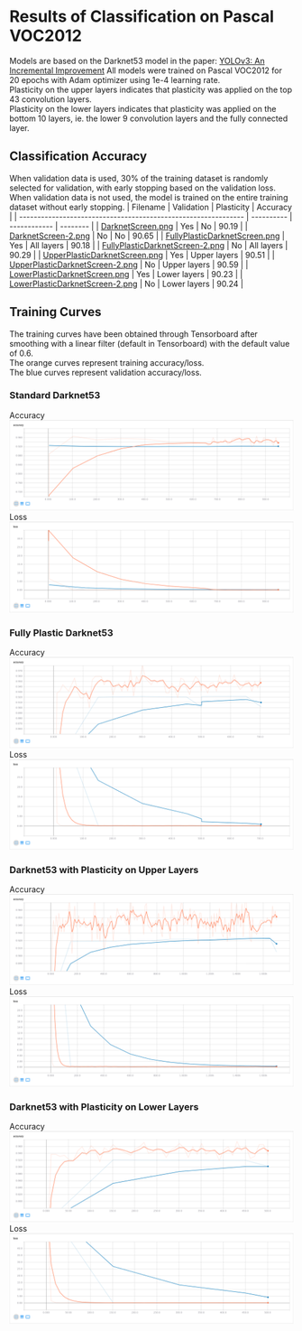 # Results of Classification on Pascal VOC2012
Models are based on the Darknet53 model in the paper: [YOLOv3: An Incremental Improvement](https://pjreddie.com/media/files/papers/YOLOv3.pdf)
All models were trained on Pascal VOC2012 for 20 epochs with Adam optimizer using 1e-4 learning rate.<br />
Plasticity on the upper layers indicates that plasticity was applied on the top 43 convolution layers.<br />
Plasticity on the lower layers indicates that plasticity was applied on the bottom 10 layers, ie. the lower 9 convolution layers and the fully connected layer.<br />

## Classification Accuracy
When validation data is used, 30% of the training dataset is randomly selected for validation, with early stopping based on the validation loss.<br />
When validation data is not used, the model is trained on the entire training dataset without early stopping.
| Filename                                                           | Validation | Plasticity   | Accuracy |
| --------------------------------------------------------------     | ---------- | ------------ | -------- |
| [DarknetScreen.png](DarknetScreen.png)                             | Yes        | No           | 90.19    |
| [DarknetScreen-2.png](DarknetScreen-2.png)                         | No         | No           | 90.65    |
| [FullyPlasticDarknetScreen.png](FullyPlasticDarknetScreen.png)     | Yes        | All layers   | 90.18    |
| [FullyPlasticDarknetScreen-2.png](FullyPlasticDarknetScreen-2.png) | No         | All layers   | 90.29    |
| [UpperPlasticDarknetScreen.png](UpperPlasticDarknetScreen.png)     | Yes        | Upper layers | 90.51    |
| [UpperPlasticDarknetScreen-2.png](UpperPlasticDarknetScreen-2.png) | No         | Upper layers | 90.59    |
| [LowerPlasticDarknetScreen.png](LowerPlasticDarknetScreen.png)     | Yes        | Lower layers | 90.23    |
| [LowerPlasticDarknetScreen-2.png](LowerPlasticDarknetScreen-2.png) | No         | Lower layers | 90.24    |

## Training Curves
The training curves have been obtained through Tensorboard after smoothing with a linear filter (default in Tensorboard) with the default value of 0.6.<br />
The orange curves represent training accuracy/loss.<br />
The blue curves represent validation accuracy/loss.

### Standard Darknet53
Accuracy
![darknet\_accuracy](DarknetAcc.png)
Loss
![darknet\_loss](DarknetLoss.png)

### Fully Plastic Darknet53
Accuracy
![fully\_plastic\_darknet\_accuracy](FullyPlasticDarknetAcc.png)
Loss
![fully\_plastic\_darknet\_loss](FullyPlasticDarknetLoss.png)

### Darknet53 with Plasticity on Upper Layers
Accuracy
![upper\_plastic\_darknet\_accuracy](UpperPlasticDarknetAcc.png)
Loss
![upper\_plastic\_darknet\_loss](UpperPlasticDarknetLoss.png)

### Darknet53 with Plasticity on Lower Layers
Accuracy
![lower\_plastic\_darknet\_accuracy](LowerPlasticDarknetAcc.png)
Loss
![lower\_plastic\_darknet\_loss](LowerPlasticDarknetLoss.png)
